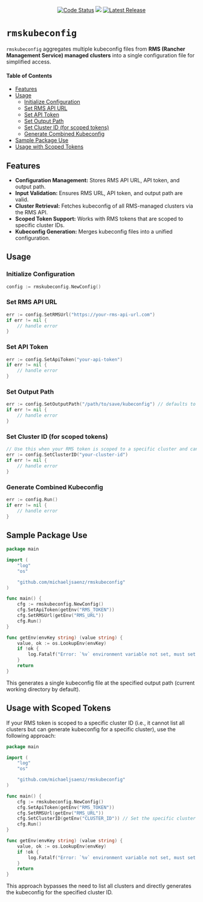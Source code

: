 <p align="center">
  <a href="https://goreportcard.com/report/github.com/michaeljsaenz/rmskubeconfig"><img src="https://goreportcard.com/badge/github.com/michaeljsaenz/rmskubeconfig" alt="Code Status" ></a>
  <a href="https://codecov.io/github/michaeljsaenz/rmskubeconfig"><img src="https://codecov.io/github/michaeljsaenz/rmskubeconfig/graph/badge.svg?token=IYNU53BPM7"/></a>
  <a href="https://img.shields.io/github/v/release/michaeljsaenz/rmskubeconfig?include_prereleases" title="Latest Release" rel="nofollow"><img src="https://img.shields.io/github/v/release/michaeljsaenz/rmskubeconfig?include_prereleases" alt="Latest Release"></a>
</p>

# `rmskubeconfig`

`rmskubeconfig` aggregates multiple kubeconfig files from **RMS (Rancher Management Service) managed clusters** into a single configuration file for simplified access.

#### Table of Contents  
- [Features](#features)
- [Usage](#usage)
  - [Initialize Configuration](#initialize-configuration)
  - [Set RMS API URL](#set-rms-api-url)
  - [Set API Token](#set-api-token)
  - [Set Output Path](#set-output-path)
  - [Set Cluster ID (for scoped tokens)](#set-cluster-id-for-scoped-tokens)
  - [Generate Combined Kubeconfig](#generate-combined-kubeconfig)
- [Sample Package Use](#sample-package-use)
- [Usage with Scoped Tokens](#usage-with-scoped-tokens)


## Features
- **Configuration Management:** Stores RMS API URL, API token, and output path.
- **Input Validation:** Ensures RMS URL, API token, and output path are valid.
- **Cluster Retrieval:** Fetches kubeconfig of all RMS-managed clusters via the RMS API.
- **Scoped Token Support:** Works with RMS tokens that are scoped to specific cluster IDs.
- **Kubeconfig Generation:** Merges kubeconfig files into a unified configuration.

## Usage

### Initialize Configuration
```go
config := rmskubeconfig.NewConfig()
```

### Set RMS API URL
```go
err := config.SetRMSUrl("https://your-rms-api-url.com")
if err != nil {
    // handle error
}
```

### Set API Token
```go
err := config.SetApiToken("your-api-token")
if err != nil {
    // handle error
}
```

### Set Output Path
```go
err := config.SetOutputPath("/path/to/save/kubeconfig") // defaults to current-working-directory
if err != nil {
    // handle error
}
```

### Set Cluster ID (for scoped tokens)
```go
// Use this when your RMS token is scoped to a specific cluster and cannot list all clusters
err := config.SetClusterID("your-cluster-id")
if err != nil {
    // handle error
}
```

### Generate Combined Kubeconfig
```go
err := config.Run()
if err != nil {
    // handle error
}
```

## Sample Package Use
```go
package main

import (
	"log"
	"os"

	"github.com/michaeljsaenz/rmskubeconfig"
)

func main() {
	cfg := rmskubeconfig.NewConfig()
	cfg.SetApiToken(getEnv("RMS_TOKEN"))
	cfg.SetRMSUrl(getEnv("RMS_URL"))
	cfg.Run()
}

func getEnv(envKey string) (value string) {
	value, ok := os.LookupEnv(envKey)
	if !ok {
		log.Fatalf("Error: `%v` environment variable not set, must set.", envKey)
	}
	return
}

```

This generates a single kubeconfig file at the specified output path (current working directory by default).

## Usage with Scoped Tokens

If your RMS token is scoped to a specific cluster ID (i.e., it cannot list all clusters but can generate kubeconfig for a specific cluster), use the following approach:

```go
package main

import (
	"log"
	"os"

	"github.com/michaeljsaenz/rmskubeconfig"
)

func main() {
	cfg := rmskubeconfig.NewConfig()
	cfg.SetApiToken(getEnv("RMS_TOKEN"))
	cfg.SetRMSUrl(getEnv("RMS_URL"))
	cfg.SetClusterID(getEnv("CLUSTER_ID")) // Set the specific cluster ID for scoped tokens
	cfg.Run()
}

func getEnv(envKey string) (value string) {
	value, ok := os.LookupEnv(envKey)
	if !ok {
		log.Fatalf("Error: `%v` environment variable not set, must set.", envKey)
	}
	return
}

```

This approach bypasses the need to list all clusters and directly generates the kubeconfig for the specified cluster ID.
